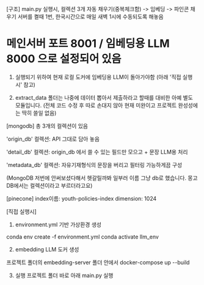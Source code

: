 [구조]
main.py 실행시, 컬렉션 3개 자동 채우기(중복체크함) -> 임베딩 -> 파인콘 채우기
서버를 켤때 1번, 한국시간으로 매일 새벽 1시에 수동되도록 해놓음
# 메인서버 포트 8001 / 임베딩용 LLM 8000 으로 설정되어 있음

1) 실행되기 위하여 현재 로컬 도커에 임베딩용 LLM이 돌아가야함
(아래 '직접 실행시' 참고)

2) extract_data 폴더는 나중에 데이터 뽑아서 제출하라고 할때를 대비한 아예 별도 모듈입니다. (전체 코드 수정 후 따로 손대지 않아 현재 미완이고 프로젝트 완성성에는 딱히 쓸일 없음)

[mongodb]
총 3개의 컬렉션이 있음

'origin_db' 컬렉션: API 그대로 담아 놓음

'detail_db' 컬렉션: origin_db 에서 쓸 수 있는 필드만 모으고 + 문장 LLM용 처리

'metadata_db' 컬렉션: 자유기재형식의 문장을 버리고 필터링 가능하게끔 구성

(MongoDB 저번에 안써보셨다해서 헷갈릴까봐 일부러 이름 그냥 db로 했습니다. 몽고DB에서는 컬렉션이라고 부르더라고요)
 
[pinecone]
index이름: youth-policies-index
dimension: 1024


[직접 실행시]
1. environment.yml 기반 가상환경 생성

conda env create -f environment.yml
conda activate llm_env

2. embedding LLM 도커 생성

프로젝트 폴더의 embedding-server 폴더 안에서
docker-compose up --build

3. 실행
프로젝트 폴더 바로 아래 main.py 실행

